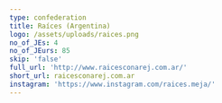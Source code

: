 ```yaml
---
type: confederation
title: Raíces (Argentina)
logo: /assets/uploads/raices.png
no_of_JEs: 4
no_of_JEurs: 85
skip: 'false'
full_url: 'http://www.raicesconarej.com.ar/'
short_url: raicesconarej.com.ar
instagram: 'https://www.instagram.com/raices.meja/'
---
```


